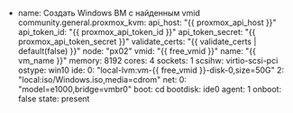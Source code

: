 - name: Создать Windows ВМ с найденным vmid
  community.general.proxmox_kvm:
    api_host: "{{ proxmox_api_host }}"
    api_token_id: "{{ proxmox_api_token_id }}"
    api_token_secret: "{{ proxmox_api_token_secret }}"
    validate_certs: "{{ validate_certs | default(false) }}"
    node: "px02"
    vmid: "{{ free_vmid }}"
    name: "{{ vm_name }}"
    memory: 8192
    cores: 4
    sockets: 1
    scsihw: virtio-scsi-pci
    ostype: win10
    ide:
      0: "local-lvm:vm-{{ free_vmid }}-disk-0,size=50G"
      2: "local:iso/Windows.iso,media=cdrom"
    net:
      0: "model=e1000,bridge=vmbr0"
    boot: cd
    bootdisk: ide0
    agent: 1
    onboot: false
    state: present
